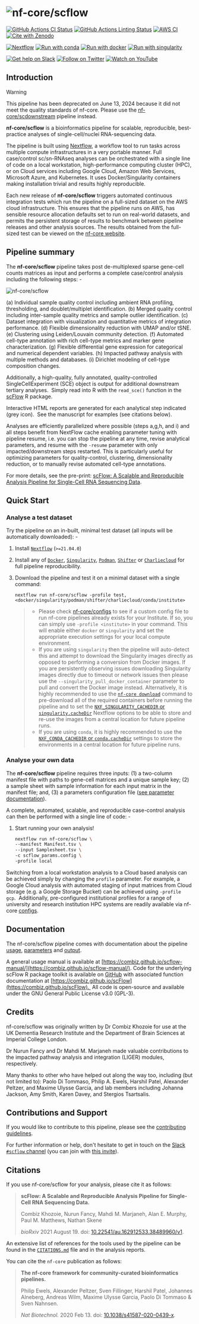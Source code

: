 # ![nf-core/scflow](docs/images/nf-core-scflow_logo.png)

[![GitHub Actions CI Status](https://github.com/nf-core/scflow/workflows/nf-core%20CI/badge.svg)](https://github.com/nf-core/scflow/actions?query=workflow%3A%22nf-core+CI%22)
[![GitHub Actions Linting Status](https://github.com/nf-core/scflow/workflows/nf-core%20linting/badge.svg)](https://github.com/nf-core/scflow/actions?query=workflow%3A%22nf-core+linting%22)
[![AWS CI](https://img.shields.io/badge/CI%20tests-full%20size-FF9900?labelColor=000000&logo=Amazon%20AWS)](https://nf-co.re/scflow/results)
[![Cite with Zenodo](http://img.shields.io/badge/DOI-10.5281/zenodo.XXXXXXX-1073c8?labelColor=000000)](https://doi.org/10.5281/zenodo.XXXXXXX)

[![Nextflow](https://img.shields.io/badge/nextflow%20DSL2-%E2%89%A521.04.2-23aa62.svg?labelColor=000000)](https://www.nextflow.io/)
[![Run with conda](http://img.shields.io/badge/run%20with-conda-3EB049?labelColor=000000&logo=anaconda)](https://docs.conda.io/en/latest/)
[![Run with docker](https://img.shields.io/badge/run%20with-docker-0db7ed?labelColor=000000&logo=docker)](https://www.docker.com/)
[![Run with singularity](https://img.shields.io/badge/run%20with-singularity-1d355c.svg?labelColor=000000)](https://sylabs.io/docs/)

[![Get help on Slack](http://img.shields.io/badge/slack-nf--core%20%23scflow-4A154B?labelColor=000000&logo=slack)](https://nfcore.slack.com/channels/scflow)
[![Follow on Twitter](http://img.shields.io/badge/twitter-%40nf__core-1DA1F2?labelColor=000000&logo=twitter)](https://twitter.com/nf_core)
[![Watch on YouTube](http://img.shields.io/badge/youtube-nf--core-FF0000?labelColor=000000&logo=youtube)](https://www.youtube.com/c/nf-core)

## Introduction

> [!WARNING]
> This pipeline has been deprecated on June 13, 2024 because it did not meet the quality standards of nf-core.
> Please use the [nf-core/scdownstream](https://nf-co.re/scdownstream) pipeline instead.

**nf-core/scflow** is a bioinformatics pipeline for scalable, reproducible, best-practice analyses of single-cell/nuclei RNA-sequencing data.

The pipeline is built using [Nextflow](https://www.nextflow.io), a workflow tool to run tasks across multiple compute infrastructures in a very portable manner.  Full case/control sc/sn-RNAseq analyses can be orchestrated with a single line of code on a local workstation, high-performance computing cluster (HPC), or on Cloud services including Google Cloud, Amazon Web Services, Microsoft Azure, and Kubernetes.  It uses Docker/Singularity containers making installation trivial and results highly reproducible.

Each new release of **nf-core/scflow** triggers automated continuous integration tests which run the pipeline on a full-sized dataset on the AWS cloud infrastructure. This ensures that the pipeline runs on AWS, has sensible resource allocation defaults set to run on real-world datasets, and permits the persistent storage of results to benchmark between pipeline releases and other analysis sources. The results obtained from the full-sized test can be viewed on the [nf-core website](https://nf-co.re/scflow/results).

## Pipeline summary

The **nf-core/scflow** pipeline takes post de-multiplexed sparse gene-cell counts matrices as input and performs a complete case/control analysis including the following steps: -

![nf-core/scflow](docs/images/scflow_workflow.png)

(a) Individual sample quality control including ambient RNA profiling, thresholding, and doublet/multiplet identification.
(b) Merged quality control including inter-sample quality metrics and sample outlier identification.
(c) Dataset integration with visualization and quantitative metrics of integration performance.
(d) Flexible dimensionality reduction with UMAP and/or tSNE.
(e) Clustering using Leiden/Louvain community detection.
(f) Automated cell-type annotation with rich cell-type metrics and marker gene characterization.
(g) Flexible differential gene expression for categorical and numerical dependent variables.
(h) Impacted pathway analysis with multiple methods and databases.
(i) Dirichlet modeling of cell-type composition changes.

Additionally, a high-quality, fully annotated, quality-controlled SingleCellExperiment (SCE) object is output for additional downstream tertiary analyses.  Simply read into R with the `read_sce()` function in the [scFlow](https://www.github.com/combiz/scFlow) R package.

Interactive HTML reports are generated for each analytical step indicated (grey icon).  See the manuscript for examples (see citations below).

Analyses are efficiently parallelized where possible (steps a,g,h, and i) and all steps benefit from NextFlow cache enabling parameter tuning with pipeline resume, i.e. you can stop the pipeline at any time, revise analytical parameters, and resume with the `-resume` parameter with only impacted/downstream steps restarted.  This is particularly useful for optimizing parameters for quality-control, clustering, dimensionality reduction, or to manually revise automated cell-type annotations.

For more details, see the pre-print: [scFlow: A Scalable and Reproducible Analysis Pipeline for Single-Cell RNA Sequencing Data](https://doi.org/10.22541/au.162912533.38489960/v1).

## Quick Start

### Analyse a test dataset

Try the pipeline on an in-built, minimal test dataset (all inputs will be automatically downloaded): -

1. Install [`Nextflow`](https://www.nextflow.io/docs/latest/getstarted.html#installation) (`>=21.04.0`)

2. Install any of [`Docker`](https://docs.docker.com/engine/installation/), [`Singularity`](https://www.sylabs.io/guides/3.0/user-guide/), [`Podman`](https://podman.io/), [`Shifter`](https://nersc.gitlab.io/development/shifter/how-to-use/) or [`Charliecloud`](https://hpc.github.io/charliecloud/) for full pipeline reproducibility.

3. Download the pipeline and test it on a minimal dataset with a single command:

    ```console
    nextflow run nf-core/scflow -profile test,<docker/singularity/podman/shifter/charliecloud/conda/institute>
    ```

    > - Please check [nf-core/configs](https://github.com/nf-core/configs#documentation) to see if a custom config file to run nf-core pipelines already exists for your Institute. If so, you can simply use `-profile <institute>` in your command. This will enable either `docker` or `singularity` and set the appropriate execution settings for your local compute environment.
    > - If you are using `singularity` then the pipeline will auto-detect this and attempt to download the Singularity images directly as opposed to performing a conversion from Docker images. If you are persistently observing issues downloading Singularity images directly due to timeout or network issues then please use the `--singularity_pull_docker_container` parameter to pull and convert the Docker image instead. Alternatively, it is highly recommended to use the [`nf-core download`](https://nf-co.re/tools/#downloading-pipelines-for-offline-use) command to pre-download all of the required containers before running the pipeline and to set the [`NXF_SINGULARITY_CACHEDIR` or `singularity.cacheDir`](https://www.nextflow.io/docs/latest/singularity.html?#singularity-docker-hub) Nextflow options to be able to store and re-use the images from a central location for future pipeline runs.
    > - If you are using `conda`, it is highly recommended to use the [`NXF_CONDA_CACHEDIR` or `conda.cacheDir`](https://www.nextflow.io/docs/latest/conda.html) settings to store the environments in a central location for future pipeline runs.

### Analyse your own data

The **nf-core/scflow** pipeline requires three inputs: (1) a two-column manifest file with paths to gene-cell matrices and a unique sample key; (2) a sample sheet with sample information for each input matrix in the manifest file; and, (3) a parameters configuration file ([see parameter documentation](https://nf-co.re/scflow/dev/parameters)).

A complete, automated, scalable, and reproducible case-control analysis can then be performed with a single line of code: -

1. Start running your own analysis!

    ```bash
    nextflow run nf-core/scflow \
    --manifest Manifest.tsv \
    --input Samplesheet.tsv \
    -c scflow_params.config \
    -profile local
    ```

Switching from a local workstation analysis to a Cloud based analysis can be achieved simply by changing the `profile` parameter. For example, a Google Cloud analysis with  automated staging of input matrices from Cloud storage (e.g. a Google Storage Bucket) can be achieved using `-profile gcp`.  Additionally, pre-configured institutional profiles for a range of university and research institution HPC systems are readily available via nf-core [configs](https://github.com/nf-core/configs).

## Documentation

The nf-core/scflow pipeline comes with documentation about the pipeline [usage](https://nf-co.re/scflow/usage), [parameters](https://nf-co.re/scflow/parameters) and [output](https://nf-co.re/scflow/output).

A general usage manual is available at [https://combiz.github.io/scflow-manual/](https://combiz.github.io/scflow-manual/). Code for the underlying scFlow R package toolkit is available on [GitHub](https://github.com/combiz/scflow) with associated function documentation at [https://combiz.github.io/scFlow](https://combiz.github.io/scFlow).  All code is open-source and available under the GNU General Public License v3.0 (GPL-3).

## Credits

nf-core/scflow was originally written by Dr Combiz Khozoie for use at the UK Dementia Research Institute and the Department of Brain Sciences at Imperial College London.

Dr Nurun Fancy and Dr Mahdi M. Marjaneh made valuable contributions to the impacted pathway analysis and integration (LIGER) modules, respectively.

Many thanks to other who have helped out along the way too, including (but not limited to): Paolo Di Tommaso, Philip A. Ewels, Harshil Patel, Alexander Peltzer, and Maxime Ulysse Garcia, and lab members including Johanna Jackson, Amy Smith, Karen Davey, and Stergios Tsartsalis.

## Contributions and Support

If you would like to contribute to this pipeline, please see the [contributing guidelines](.github/CONTRIBUTING.md).

For further information or help, don't hesitate to get in touch on the [Slack `#scflow` channel](https://nfcore.slack.com/channels/scflow) (you can join with [this invite](https://nf-co.re/join/slack)).

## Citations

If you use nf-core/scflow for your analysis, please cite it as follows:

> **scFlow: A Scalable and Reproducible Analysis Pipeline for Single-Cell RNA Sequencing Data.**
>
> Combiz Khozoie, Nurun Fancy, Mahdi M. Marjaneh, Alan E. Murphy, Paul M. Matthews, Nathan Skene
>
> _bioRxiv_ 2021 August 19. doi: [10.22541/au.162912533.38489960/v1](https://doi.org/10.22541/au.162912533.38489960/v1).

An extensive list of references for the tools used by the pipeline can be found in the [`CITATIONS.md`](CITATIONS.md) file and in the analysis reports.

You can cite the `nf-core` publication as follows:

> **The nf-core framework for community-curated bioinformatics pipelines.**
>
> Philip Ewels, Alexander Peltzer, Sven Fillinger, Harshil Patel, Johannes Alneberg, Andreas Wilm, Maxime Ulysse Garcia, Paolo Di Tommaso & Sven Nahnsen.
>
> _Nat Biotechnol._ 2020 Feb 13. doi: [10.1038/s41587-020-0439-x](https://dx.doi.org/10.1038/s41587-020-0439-x).
